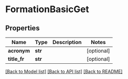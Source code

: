 # FormationBasicGet

## Properties
Name | Type | Description | Notes
------------ | ------------- | ------------- | -------------
**acronym** | **str** |  | [optional] 
**title_fr** | **str** |  | [optional] 

[[Back to Model list]](../README.md#documentation-for-models) [[Back to API list]](../README.md#documentation-for-api-endpoints) [[Back to README]](../README.md)



